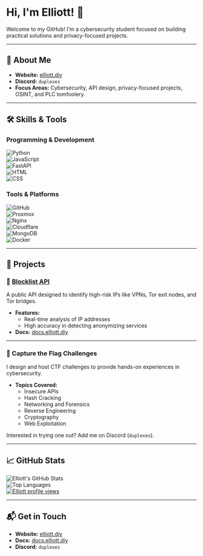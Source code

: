 # Hi, I'm Elliott! 👋  

Welcome to my GitHub! I'm a cybersecurity student focused on building practical solutions and privacy-focused projects.

---

## 🌟 About Me  

- **Website:** [elliott.diy](https://elliott.diy)  
- **Discord:** `duplexes`  
- **Focus Areas:** Cybersecurity, API design, privacy-focused projects, OSINT, and PLC tomfoolery.  

---

## 🛠️ Skills & Tools  

### Programming & Development  
![Python](https://img.shields.io/badge/-Python-3776AB?style=for-the-badge&logo=python&logoColor=white)  
![JavaScript](https://img.shields.io/badge/-JavaScript-F7DF1E?style=for-the-badge&logo=javascript&logoColor=black)  
![FastAPI](https://img.shields.io/badge/-FastAPI-009688?style=for-the-badge&logo=fastapi&logoColor=white)  
![HTML](https://img.shields.io/badge/-HTML-E34F26?style=for-the-badge&logo=html5&logoColor=white)  
![CSS](https://img.shields.io/badge/-CSS-1572B6?style=for-the-badge&logo=css3&logoColor=white)  

### Tools & Platforms  
![GitHub](https://img.shields.io/badge/-GitHub-181717?style=for-the-badge&logo=github&logoColor=white)  
![Proxmox](https://img.shields.io/badge/-Proxmox-E57000?style=for-the-badge&logo=proxmox&logoColor=white)  
![Nginx](https://img.shields.io/badge/-Nginx-009639?style=for-the-badge&logo=nginx&logoColor=white)  
![Cloudflare](https://img.shields.io/badge/-Cloudflare-F38020?style=for-the-badge&logo=cloudflare&logoColor=white)  
![MongoDB](https://img.shields.io/badge/-MongoDB-47A248?style=for-the-badge&logo=mongodb&logoColor=white)  
![Docker](https://img.shields.io/badge/-Docker-2496ED?style=for-the-badge&logo=docker&logoColor=white)  

---

## 🚀 Projects  

### 🔐 [Blocklist API](https://docs.elliott.diy)  
A public API designed to identify high-risk IPs like VPNs, Tor exit nodes, and Tor bridges.  
- **Features:**  
  - Real-time analysis of IP addresses  
  - High accuracy in detecting anonymizing services  
- **Docs:** [docs.elliott.diy](https://docs.elliott.diy)  

---

### 🧩 Capture the Flag Challenges  
I design and host CTF challenges to provide hands-on experiences in cybersecurity.  

- **Topics Covered:**  
  - Insecure APIs  
  - Hash Cracking  
  - Networking and Forensics  
  - Reverse Engineering  
  - Cryptography  
  - Web Exploitation  

Interested in trying one out? Add me on Discord (`duplexes`).  

---



## 📈 GitHub Stats  

![Elliott's GitHub Stats](https://github-readme-stats.vercel.app/api?username=elliott-diy&show_icons=true&theme=tokyonight)  
![Top Languages](https://github-readme-stats.vercel.app/api/top-langs/?username=elliott-diy&layout=compact&theme=tokyonight)  
[![Elliott profile views](https://u8views.com/api/v1/github/profiles/63378937/views/day-week-month-total-count.svg)](https://u8views.com/github/elliott-diy)

---

## 📬 Get in Touch  

- **Website:** [elliott.diy](https://elliott.diy)  
- **Docs:** [docs.elliott.diy](https://docs.elliott.diy)  
- **Discord:** `duplexes`  

